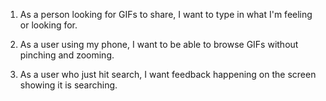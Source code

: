1. As a person looking for GIFs to share, I want to type in what I'm feeling or looking for.

2. As a user using my phone, I want to be able to browse GIFs without pinching and zooming.

3. As a user who just hit search, I want feedback happening on the screen showing it is searching.